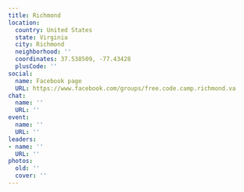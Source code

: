 ```yaml
---
title: Richmond
location:
  country: United States
  state: Virginia
  city: Richmond
  neighborhood: ''
  coordinates: 37.538509, -77.43428
  plusCode: ''
social:
  name: Facebook page
  URL: https://www.facebook.com/groups/free.code.camp.richmond.va
chat:
  name: ''
  URL: ''
event:
  name: ''
  URL: ''
leaders:
- name: ''
  URL: ''
photos:
  old: ''
  cover: ''
---
```

